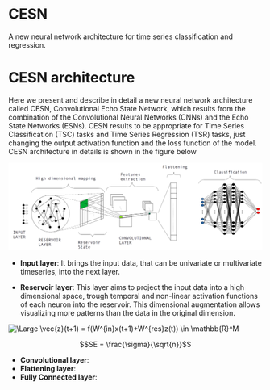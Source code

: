 # CESN
A new neural network architecture for time series classification and regression. 

# CESN architecture
Here we present and describe in detail a new neural network architecture called CESN, Convolutional Echo State Network, which results from the combination of the Convolutional Neural Networks (CNNs) and the Echo State Networks (ESNs). CESN results to be appropriate for Time Series Classification (TSC) tasks and Time Series Regression (TSR) tasks, just changing the output activation function and the loss function of the model. 
CESN architecture in details is shown in the figure below 

<img src="images/cesn.png" alt="cesn_architecture" width="650"/>

* **Input layer**: It brings the input data, that can be univariate or multivariate timeseries, into the next layer.

* **Reservoir layer**: This layer aims to project the input data into a high dimensional space, trough temporal and non-linear activation functions of each neuron into the reservoir. This dimensional augmentation allows visualizing more patterns than the data in the original dimension. 

<img src="https://latex.codecogs.com/svg.latex?\Large&space;\vec{z}(t+1) = f(W^{in}x(t+1)+W^{res}z(t)) \in \mathbb{R}^M" title="\Large \vec{z}(t+1) = f(W^{in}x(t+1)+W^{res}z(t)) \in \mathbb{R}^M" />

```math
SE = \frac{\sigma}{\sqrt{n}}
```

* **Convolutional layer**:
* **Flattening layer**:
* **Fully Connected layer**:


